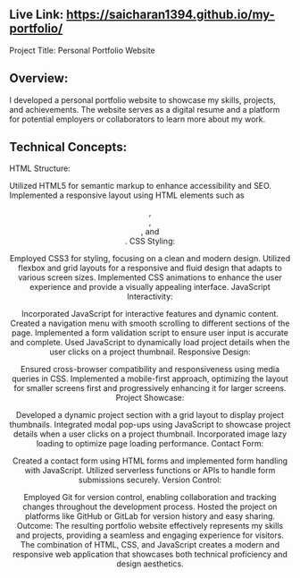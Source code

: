 ## Live Link: https://saicharan1394.github.io/my-portfolio/



Project Title: Personal Portfolio Website

## Overview:
I developed a personal portfolio website to showcase my skills, projects, and achievements. The website serves as a digital resume and a platform for potential employers or collaborators to learn more about my work.

## Technical Concepts:

HTML Structure:

Utilized HTML5 for semantic markup to enhance accessibility and SEO.
Implemented a responsive layout using HTML elements such as <header>, <nav>, <section>, and <footer>.
CSS Styling:

Employed CSS3 for styling, focusing on a clean and modern design.
Utilized flexbox and grid layouts for a responsive and fluid design that adapts to various screen sizes.
Implemented CSS animations to enhance the user experience and provide a visually appealing interface.
JavaScript Interactivity:

Incorporated JavaScript for interactive features and dynamic content.
Created a navigation menu with smooth scrolling to different sections of the page.
Implemented a form validation script to ensure user input is accurate and complete.
Used JavaScript to dynamically load project details when the user clicks on a project thumbnail.
Responsive Design:

Ensured cross-browser compatibility and responsiveness using media queries in CSS.
Implemented a mobile-first approach, optimizing the layout for smaller screens first and progressively enhancing it for larger screens.
Project Showcase:

Developed a dynamic project section with a grid layout to display project thumbnails.
Integrated modal pop-ups using JavaScript to showcase project details when a user clicks on a project thumbnail.
Incorporated image lazy loading to optimize page loading performance.
Contact Form:

Created a contact form using HTML forms and implemented form handling with JavaScript.
Utilized serverless functions or APIs to handle form submissions securely.
Version Control:

Employed Git for version control, enabling collaboration and tracking changes throughout the development process.
Hosted the project on platforms like GitHub or GitLab for version history and easy sharing.
Outcome:
The resulting portfolio website effectively represents my skills and projects, providing a seamless and engaging experience for visitors. The combination of HTML, CSS, and JavaScript creates a modern and responsive web application that showcases both technical proficiency and design aesthetics.
